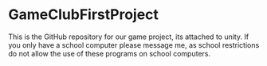 # GameClubFirstProject
This is the GitHub repository for our game project, its attached to unity.
If you only have a school computer please message me, as school restrictions do not allow the use of these programs on school computers. 
